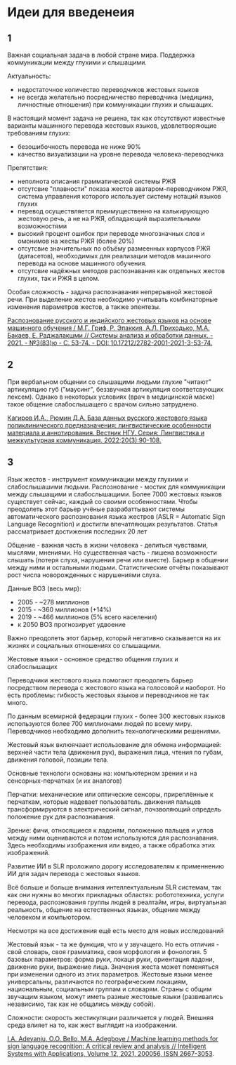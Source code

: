 # Идеи для введенеия
## 1
Важная социальная задача в любой стране мира.
Поддержка коммуникации между глухими и слышащими.

Актуальность:
* недостаточное количество переводчиков жестовых языков
* не всегда желательно посредничество переводчика (медицина, личностные отношения) при коммуникации глухих и слышащих.

В настоящий момент задача не решена, так как отсутствуют известные варианты машинного перевода жестовых языков, удовлетворяющие требованиям глухих:
* безошибочность перевода не ниже 90%
* качество визуализации на уровне перевода человека-переводчика

Препятствия:
* неполнота описания грамматической системы РЖЯ
* отсутсвие "плавности" показа жестов аватаром-переводчиком РЖЯ, система управления которого использует систему нотаций языков глухих
* перевод осуществляется преимущественно на калькирующую жестовую речь, а не на РЖЯ, обладающий выразительными возможностями
* высокий процент ошибок при переводе многозначных слов и омонимов на жесты РЖЯ (более 20%)
* отсутсвие значительных по объёму размеенных корпусов РЖЯ (датасетов), необходимых для реализации методов машинного перевода на основе машинного обучения.
* отсутсвие надёжных методов распознавания как отдельных жестов глухих, так и РЖЯ в целом.

Особая сложность - задача распознавания непрерывной жестовой речи. При выделение жестов необходимо учитывать комбинаторные изменения параметров жестов, а также эпентезы.

[Распознование русского и индийского жестовых языков на основе машинного обучения / М.Г. Гриф, Р. Элаккия, А.Л. Приходько, М.А. Бакаев, Е. Раджалакшми // Системы анализа и обработки данных. - 2021. - №3(83)ю - С. 53-74. - DOI: 10.17212/2782-2001-2021-3-53-74.](https://journals.nstu.ru/vestnik/catalogue/contents/view_article?id=27523)

## 2
При вербальном общении со слышащими людьми глухие "читают" артикуляцию губ ("маусинг", беззвучная артикуляция соответсвующих лексем). Однако в некоторых условиях (врач в медицинской маске) такое общение слабослышащего с врачом сильно затруднено.

[Кагиров И.А., Рюмин Д.А. База данных русского жестового языка поликлинического предназначения: лингвистические особенности материала и аннотирования. Вестник НГУ. Серия: Лингвистика и межкультурная коммуникация. 2022;20(3):90-108.](https://doi.org/10.25205/1818-7935-2022-20-3-90-108)

## 3
Язык жестов - инструмент коммуникации между глухими и слабослышашими людьми. Распознование - мостик для коммуникации между слышащими и слабослышащими. Более 7000 жестовых языков существует сейчас, каждый со своими особенностями. Чтобы преодолеть этот барьер учёные разрабаттывают системы автоматического распознования языка жестров (ASLR = Automatic Sign Language Recognition) и достигли впечатляющих результатов.
Статья рассматривает достижения последних 20 лет

Общение - важная часть в жизни человека - делиться чувствами, мыслями, мнениями. Но существенная часть - лишена возможности слышать (потеря слуха, нарушения речи или вместе). Барьер в общении между ними и остальными людьми.
Статистические отчёты показывают рост числа новорожденных с нарушениями слуха.

Данные ВОЗ (весь мир):
* 2005 - ~278 миллионов
* 2015 - ~360 миллионов (+14%)
* 2019 - ~466 миллионов (5% всего населения)
* к 2050 ВОЗ прогнозирует удвоение

Важно преодолеть этот барьер, который негативно сказывается на их жизнях и социальных отношениях со слышащими.

Жестовые языки - основное средство общения глухих и слабослышащих

Переводчики жестового языка помогают преодолеть барьер посредством перевода с жестового языка на голосовой и наоборот. Но есть проблемы: гибкость жестовых языков и переводчиков не так много.

По данным всемирной федерации глухих - более 300 жестовых языков используются более 700 миллионами людей по всему миру. Переводчиков необходимо дополнить технологическими решениями.

Жестовый язык вклюячаает использование для обмена информацией: верхней части тела (движения рук), выражения лица, чтения по губам, движения головой, позиции тела.

Основные технологи основаны на: компьютерном зрении и на сенсорных-перчатках (и их аналогов)

Перчатки: механические или оптические сенсоры, приреплённые к перчаткам, которые надевает пользователь. движения пальцев трансформируются в электрический сигнал, почзволяющий определь положение рук для распознавания.

Зрение: фичи, относящиеся к ладоням, положению пальцев и углов между ними оцениваются и потом используются для распознавания. Здесь необходимы изображения или видео, а также обработка этих изображений.

Развитие ИИ в SLR проложило дорогу исследователям к применнению ИИ для задач перевода с жестовых языков.

Всё больше и больше внимания интеллектуальным SLR системам, так как они нужны во многих прикладных областях: робототехника, услуги перевода, распознования группы людей в реалтайм, игры, виртуальная реальность, общение на естественных языках, общение между человеком и компьютором.

Несмотря на все достижения ещё есть место для новых исследований

Жестовый язык - та же функция, что и у звучащего. Но есть отличия - свой словарь, своя грамматика, своя морфология и фонология. 5 базовых параметров: форма руки, локаця руки, ориентация ладони, движение руки, выражение лица. Значения жеста может поменяться при изменении одного из этих параметров. Жестовые языки менее универсальны, различаются по географическим локациям, национальным, социальным группам и словарям. Страны с общим звучащим языком, можут иметь разные жестовые языки (развивались независимо, так как не общались между собой).

Сложности: скорость жестикуляции различается у людей. Внешняя среда влияет на то, как жест выглядит на изображении.


[I.A. Adeyanju, O.O. Bello, M.A. Adegboye / Machine learning methods for sign language recognition: A critical review and analysis // Intelligent Systems with Applications, Volume 12, 2021, 200056, ISSN 2667-3053](https://doi.org/10.1016/j.iswa.2021.200056).